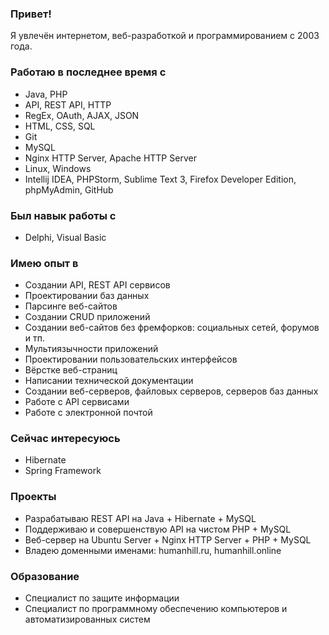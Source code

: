### Привет!
Я увлечён интернетом, веб-разработкой и программированием с 2003 года.

### Работаю в последнее время с
* Java, PHP
* API, REST API, HTTP
* RegEx, OAuth, AJAX, JSON
* HTML, CSS, SQL
* Git
* MySQL
* Nginx HTTP Server, Apache HTTP Server
* Linux, Windows
* Intellij IDEA, PHPStorm, Sublime Text 3, Firefox Developer Edition, phpMyAdmin, GitHub

### Был навык работы с
* Delphi, Visual Basic

### Имею опыт в
* Создании API, REST API сервисов
* Проектировании баз данных
* Парсинге веб-сайтов
* Создании CRUD приложений
* Создании веб-сайтов без фремфорков: социальных сетей, форумов и тп.
* Мультиязычности приложений
* Проектировании пользовательских интерфейсов
* Вёрстке веб-страниц
* Написании технической документации
* Создании веб-серверов, файловых серверов, серверов баз данных
* Работе с API сервисами
* Работе с электронной почтой

### Сейчас интересуюсь
* Hibernate
* Spring Framework

### Проекты
* Разрабатываю REST API на Java + Hibernate + MySQL
* Поддерживаю и совершенствую API на чистом PHP + MySQL
* Веб-сервер на Ubuntu Server + Nginx HTTP Server + PHP + MySQL
* Владею доменными именами: humanhill.ru, humanhill.online

### Образование
* Специалист по защите информации
* Специалист по программному обеспечению компьютеров и автоматизированных систем
